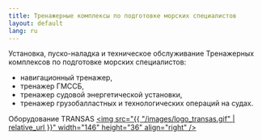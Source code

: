```yaml
---
title: Тренажерные комплексы по подготовке морских специалистов
layout: default
lang: ru
---
```

Установка, пуско-наладка и техническое обслуживание Тренажерных комплексов по подготовке морских специалистов:

*   навигационный тренажер,
*   тренажер ГМССБ,
*   тренажер судовой энергетической установки,
*   тренажер грузобалластных и технологических операций на судах.

Оборудование TRANSAS [<img src="{{ "/images/logo_transas.gif" | relative_url }}" width="146" height="36" align="right" />](http://www.transas.com)
